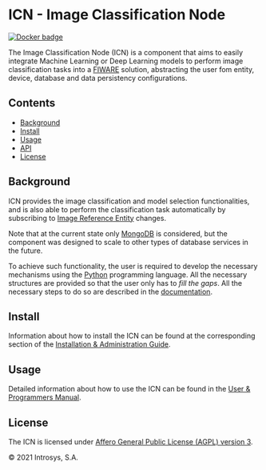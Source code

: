 # ICN - Image Classification Node

[![Docker badge](https://img.shields.io/docker/pulls/introsyspt/icn.svg)](https://hub.docker.com/repository/docker/introsyspt/icn)

The Image Classification Node (ICN) is a component that aims to easily integrate Machine Learning or Deep Learning models to perform image classification tasks into a [FIWARE](https://fiware-tutorials.readthedocs.io/en/latest/) solution, abstracting the user fom entity, device, database and data persistency configurations.

## Contents

- [Background](#background)
- [Install](#install)
- [Usage](#usage)
- [API](#api)
- [License](#license)

## Background

ICN provides the image classification and model selection functionalities, and is also able to perform the classification task automatically by subscribing to [Image Reference Entity](../../gcn/data_models/image_reference.json) changes.

Note that at the current state only [MongoDB](https://www.mongodb.com/) is considered, but the component was designed to scale to other types of database services in the future.

To achieve such functionality, the user is required to develop the necessary mechanisms using the [Python](https://www.python.org/) programming language. All the necessary structures are provided so that the user only has to *fill the gaps*. All the necessary steps to do so are described in the [documentation](docs).

## Install

Information about how to install the ICN can be found at the corresponding section of the
[Installation & Administration Guide](docs/installationguide.md).

## Usage

Detailed information about how to use the ICN can be found in the [User & Programmers Manual](docs/usermanual.md).

## License

The ICN is licensed under [Affero General Public License (AGPL) version 3](../LICENSE).

© 2021 Introsys, S.A.
